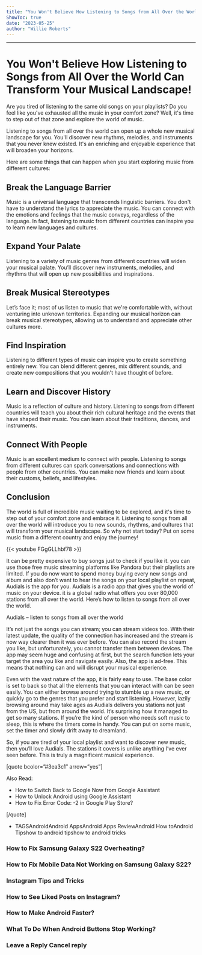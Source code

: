 ```yaml
---
title: "You Won't Believe How Listening to Songs from All Over the World Can Transform Your Musical Landscape!"
ShowToc: true 
date: "2023-05-25"
author: "Willie Roberts"
---
```

*****
# You Won't Believe How Listening to Songs from All Over the World Can Transform Your Musical Landscape!

Are you tired of listening to the same old songs on your playlists? Do you feel like you've exhausted all the music in your comfort zone? Well, it's time to step out of that zone and explore the world of music.

Listening to songs from all over the world can open up a whole new musical landscape for you. You'll discover new rhythms, melodies, and instruments that you never knew existed. It's an enriching and enjoyable experience that will broaden your horizons.

Here are some things that can happen when you start exploring music from different cultures:

## Break the Language Barrier

Music is a universal language that transcends linguistic barriers. You don't have to understand the lyrics to appreciate the music. You can connect with the emotions and feelings that the music conveys, regardless of the language. In fact, listening to music from different countries can inspire you to learn new languages and cultures.

## Expand Your Palate

Listening to a variety of music genres from different countries will widen your musical palate. You’ll discover new instruments, melodies, and rhythms that will open up new possibilities and inspirations.

## Break Musical Stereotypes

Let’s face it; most of us listen to music that we're comfortable with, without venturing into unknown territories. Expanding our musical horizon can break musical stereotypes, allowing us to understand and appreciate other cultures more.

## Find Inspiration

Listening to different types of music can inspire you to create something entirely new. You can blend different genres, mix different sounds, and create new compositions that you wouldn't have thought of before.

## Learn and Discover History

Music is a reflection of culture and history. Listening to songs from different countries will teach you about their rich cultural heritage and the events that have shaped their music. You can learn about their traditions, dances, and instruments.

## Connect With People

Music is an excellent medium to connect with people. Listening to songs from different cultures can spark conversations and connections with people from other countries. You can make new friends and learn about their customs, beliefs, and lifestyles.

## Conclusion

The world is full of incredible music waiting to be explored, and it's time to step out of your comfort zone and embrace it. Listening to songs from all over the world will introduce you to new sounds, rhythms, and cultures that will transform your musical landscape. So why not start today? Put on some music from a different country and enjoy the journey!

{{< youtube FGgGLLhbf78 >}} 



It can be pretty expensive to buy songs just to check if you like it. you can use those free music streaming platforms like Pandora but their playlists are limited. If you do now want to spend money buying every new songs and album and also don’t want to hear the songs on your local playlist on repeat, Audials is the app for you. Audials is a radio app that gives you the world of music on your device. it is a global radio what offers you over 80,000 stations from all over the world. Here’s how to listen to songs from all over the world.
 
Audials – listen to songs from all over the world
 
It’s not just the songs you can stream; you can stream videos too. With their latest update, the quality of the connection has increased and the stream is now way clearer then it was ever before. You can also record the stream you like, but unfortunately, you cannot transfer them between devices. The app may seem huge and confusing at first, but the search function lets your target the area you like and navigate easily. Also, the app is ad-free. This means that nothing can and will disrupt your musical experience.
 
Even with the vast nature of the app, it is fairly easy to use. The base color is set to back so that all the elements that you can interact with can be seen easily. You can either browse around trying to stumble up a new music, or quickly go to the genres that you prefer and start listening. However, lazily browsing around may take ages as Audials delivers you stations not just from the US, but from around the world. It’s surprising how it managed to get so many stations. If you’re the kind of person who needs soft music to sleep, this is where the timers come in handy. You can put on some music, set the timer and slowly drift away to dreamland.
 
So, if you are tired of your local playlist and want to discover new music, then you’ll love Audials. The stations it covers is unlike anything I’ve ever seen before. This is truly a magnificent musical experience.
 
[quote bcolor=”#3ea3c1″ arrow=”yes”]
 
Also Read:
 
- How to Switch Back to Google Now from Google Assistant
 - How to Unlock Android using Google Assistant
 - How to Fix Error Code: -2 in Google Play Store?

 
[/quote]
 
- TAGSAndroidAndroid AppsAndroid Apps ReviewAndroid How toAndroid Tipshow to android tipshow to android tricks

 
### How to Fix Samsung Galaxy S22 Overheating?
 
### How to Fix Mobile Data Not Working on Samsung Galaxy S22?
 
### Instagram Tips and Tricks
 
### How to See Liked Posts on Instagram?
 
### How to Make Android Faster?
 
### What To Do When Android Buttons Stop Working?
 
### Leave a Reply Cancel reply




